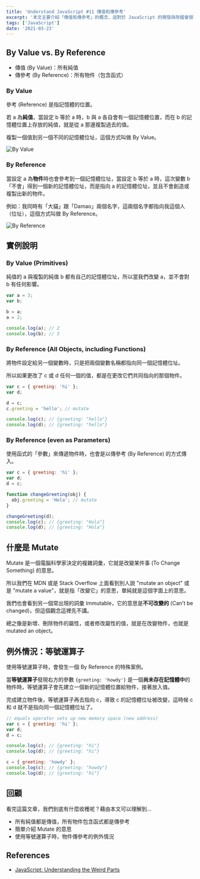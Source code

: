 ```yaml
---
title: 'Understand JavaScript #11 傳值和傳參考'
excerpt: '本文主要介紹「傳值和傳參考」的概念，這對於 JavaScript 的開發與除錯會很有幫助，如果不知道這些觀念，可能會導致一些很難 Debug 的奇怪問題。'
tags: ['JavaScript']
date: '2021-03-23'
---
```


## By Value vs. By Reference

- 傳值 (By Value)：所有純值
- 傳參考 (By Reference)：所有物件（包含函式）

### By Value

參考 (Reference) 是指記憶體的位置。

若 a 為**純值**，當設定 b 等於 a 時，b 與 a 各自會有一個記憶體位置，而在 b 的記憶體位置上存放的純值，就是從 a 那邊複製過去的值。

複製一個值到另一個不同的記憶體位址，這個方式叫做 By Value。

![By Value](https://i.imgur.com/J8m1wqS.png)

### By Reference

當設定 a 為**物件**時也會參考到一個記憶體位址，當設定 b 等於 a 時，這次變數 b「不會」得到一個新的記憶體位址，而是指向 a 的記憶體位址，並且不會創造或複製出新的物件。

例如：我同時有「大貓」跟「Damao」兩個名字，這兩個名字都指向我這個人（位址），這個方式叫做 By Reference。

![By Reference](https://i.imgur.com/4JkLp79.png)

## 實例說明

### By Value (Primitives)

純值的 a 與複製的純值 b 都有自己的記憶體位址，所以當我們改變 a，並不會對 b 有任何影響。

```javascript
var a = 3;
var b;

b = a;
a = 2;

console.log(a); // 2
console.log(b); // 3
```

### By Reference (All Objects, including Functions)

將物件設定給另一個變數時，只是把兩個變數名稱都指向同一個記憶體位址。

所以如果更改了 c 或 d 任何一個的值，都是在更改它們共同指向的那個物件。

```javascript
var c = { greeting: 'hi' };
var d;

d = c;
c.greeting = 'hello'; // mutate

console.log(c); // {greeting: "hello"}
console.log(d); // {greeting: "hello"}
```

### By Reference (even as Parameters)

使用函式的「參數」來傳遞物件時，也會是以傳參考 (By Reference) 的方式傳入。

```javascript
var c = { greeting: 'hi' };
var d;
d = c;

function changeGreeting(obj) {
  obj.greeting = 'Hola'; // mutate
}

changeGreeting(d);
console.log(c); // {greeting: "Hola"}
console.log(d); // {greeting: "Hola"}
```

## 什麼是 Mutate

Mutate 是一個電腦科學家決定的複雜詞彙，它就是改變某件事 (To Change Something) 的意思。

所以我們在 MDN 或是 Stack Overflow 上面看到別人說 "mutate an object" 或是 "mutate a value"，就是指「改變它」的意思，單純就是這個字面上的意思。

我們也會看到另一個常出現的詞彙 Immutable，它的意思是**不可改變的** (Can't be changed)，但這個觀念這裡先不講。

總之像是新增、刪除物件的屬性，或者修改屬性的值，就是在改變物件，也就是 mutated an object。

## 例外情況：等號運算子

使用等號運算子時，會發生一個 By Reference 的特殊案例。

當**等號運算子**發現右方的參數 `{greeting: 'howdy'}` 是一個**尚未存在記憶體中**的物件時，等號運算子會先建立一個新的記憶體位置給物件，接著放入值。

完成建立物件後，等號運算子再去指向 c，導致 c 的記憶體位址被改變，這時候 c 和 d 就不是指向同一個記憶體位址了。

```javascript
// equals operator sets up new memory space (new address)
var c = { greeting: 'hi' };
var d;
d = c;

console.log(c); // {greeting: "hi"}
console.log(d); // {greeting: "hi"}

c = { greeting: 'howdy' };
console.log(c); // {greeting: "howdy"}
console.log(d); // {greeting: "hi"}
```

## 回顧

看完這篇文章，我們到底有什麼收穫呢？藉由本文可以理解到…

- 所有純值都是傳值，所有物件包含函式都是傳參考
- 簡單介紹 Mutate 的意思
- 使用等號運算子時，物件傳參考的例外情況

## References

- [JavaScript: Understanding the Weird Parts](https://www.udemy.com/course/understand-javascript/)
